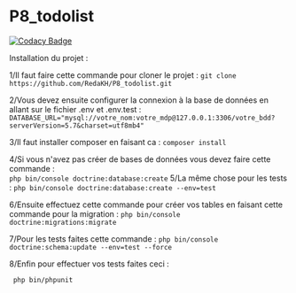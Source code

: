 # P8_todolist
[![Codacy Badge](https://app.codacy.com/project/badge/Grade/1a96001db2d1468e984f5a76779099ad)](https://www.codacy.com/gh/RedaKH/P8_todolist/dashboard?utm_source=github.com&amp;utm_medium=referral&amp;utm_content=RedaKH/P8_todolist&amp;utm_campaign=Badge_Grade)



Installation du projet : 
 
  1/Il faut faire cette commande pour cloner le projet : 
   `git clone https://github.com/RedaKH/P8_todolist.git`
   
   2/Vous devez ensuite configurer la connexion à la base de données en allant sur le fichier .env et .env.test :
   `DATABASE_URL="mysql://votre_nom:votre_mdp@127.0.0.1:3306/votre_bdd?serverVersion=5.7&charset=utf8mb4"`

 3/Il faut installer composer en faisant ca :
   `composer install`
   
   
   
 4/Si vous n'avez pas créer de bases de données vous devez faire cette commande :   
   `php bin/console doctrine:database:create`
 5/La même chose pour les tests :
 `php bin/console doctrine:database:create --env=test`
   
   
  6/Ensuite effectuez cette commande pour créer vos tables en faisant cette commande pour la migration :
  `php bin/console doctrine:migrations:migrate `
  
  7/Pour les tests faites cette commande :
  ` php bin/console doctrine:schema:update --env=test --force `
  
  8/Enfin pour effectuer vos tests faites ceci :
  
  ` php bin/phpunit`
  
